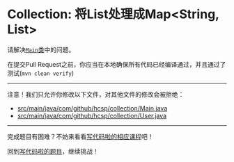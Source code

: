 # Collection: 将List<User>处理成Map<String, List<User>>

请解决[`Main`类](https://github.com/hcsp/collect-string-to-list-map/blob/master/src/main/java/com/github/hcsp/collection/Main.java)中的问题。

在提交Pull Request之前，你应当在本地确保所有代码已经编译通过，并且通过了测试(`mvn clean verify`)

-----
注意！我们只允许你修改以下文件，对其他文件的修改会被拒绝：
- [src/main/java/com/github/hcsp/collection/Main.java](https://github.com/hcsp/collect-string-to-list-map/blob/master/src/main/java/com/github/hcsp/collection/Main.java)
- [src/main/java/com/github/hcsp/collection/User.java](https://github.com/hcsp/collect-string-to-list-map/blob/master/src/main/java/com/github/hcsp/collection/User.java)
-----


完成题目有困难？不妨来看看[写代码啦的相应课程](https://xiedaimala.com/tasks/5922c988-c1f7-4d23-b8ec-8d04b795842d)吧！

回到[写代码啦的题目](https://xiedaimala.com/tasks/5922c988-c1f7-4d23-b8ec-8d04b795842d/quizzes/02adcb81-ad6c-4452-8614-31bfe01cf180)，继续挑战！
